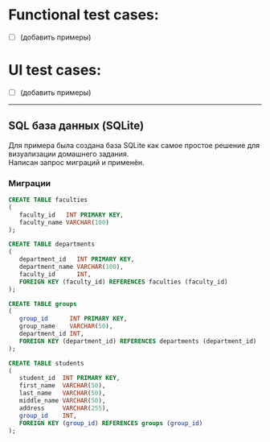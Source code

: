 # Functional test cases:
- [ ] (добавить примеры)

# UI test cases:
- [ ] (добавить примеры)


---

## SQL база данных (SQLite)

Для примера была создана база SQLite как самое простое решение для визуализации домашнего задания.  
Написан запрос миграций и применён.

### Миграции

```sql
CREATE TABLE faculties
(
   faculty_id   INT PRIMARY KEY,
   faculty_name VARCHAR(100)
);

CREATE TABLE departments
(
   department_id   INT PRIMARY KEY,
   department_name VARCHAR(100),
   faculty_id      INT,
   FOREIGN KEY (faculty_id) REFERENCES faculties (faculty_id)
);

CREATE TABLE groups
(
   group_id      INT PRIMARY KEY,
   group_name    VARCHAR(50),
   department_id INT,
   FOREIGN KEY (department_id) REFERENCES departments (department_id)
);

CREATE TABLE students
(
   student_id  INT PRIMARY KEY,
   first_name  VARCHAR(50),
   last_name   VARCHAR(50),
   middle_name VARCHAR(50),
   address     VARCHAR(255),
   group_id    INT,
   FOREIGN KEY (group_id) REFERENCES groups (group_id)
);
